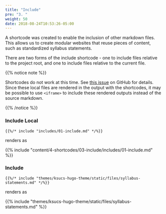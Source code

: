 ```yaml
---
title: "Include"
pre: "3. "
weight: 50
date: 2018-08-24T10:53:26-05:00
---
```


A shortcode was created to enable the inclusion of other markdown files. This allows us to create modular websites that reuse pieces of content, such as standardized syllabus statements.

There are two forms of the include shortcode - one to include files relative to the project root, and one to include files relative to the current file. 

{{% notice note %}}

Shortcodes do not work at this time. See [this issue](https://github.com/gohugoio/hugo/issues/6703) on GitHub for details. Since these local files are rendered in the output with the shortcodes, it may be possible to use `<iframe>` to include these rendered outputs instead of the source markdown. 

{{% /notice %}}

### Include Local

```
{{%/* include "includes/01-include.md" */%}}
```

renders as

{{% include "content/4-shortcodes/03-include/includes/01-include.md" %}}

### Include

```
{{%/* include "themes/ksucs-hugo-theme/static/files/syllabus-statements.md" */%}}
```

renders as

{{% include "themes/ksucs-hugo-theme/static/files/syllabus-statements.md" %}}